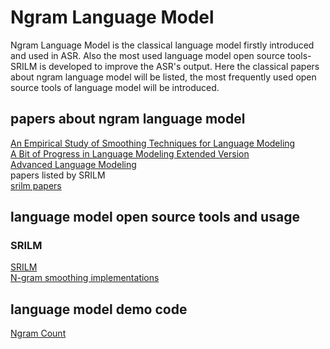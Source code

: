 # Ngram Language Model
Ngram Language Model is the classical language model firstly introduced and used in ASR. Also the most used language model open source tools-SRILM is developed to improve the ASR's output. Here the classical papers about ngram language model will be listed, the most frequently used open source tools of language model will be introduced. 
## papers about ngram language model
[An Empirical Study of Smoothing Techniques for Language Modeling](https://arxiv.org/pdf/cmp-lg/9606011.pdf)  
[A Bit of Progress in Language Modeling Extended Version](https://arxiv.org/pdf/cs/0108005.pdf)  
[Advanced Language Modeling](https://www.ee.columbia.edu/~stanchen/spring16/e6870/slides/lecture11.pdf)  
papers listed by SRILM  
[srilm papers](http://www.speech.sri.com/projects/srilm/manpages/)  

## language model open source tools and usage 
### SRILM
[SRILM](http://www.speech.sri.com/projects/srilm/)  
[ N-gram smoothing implementations](http://www.speech.sri.com/projects/srilm/manpages/ngram-discount.7.html)  

## language model demo code
[Ngram Count](https://github.com/zhpacer/language_model/tree/main/NgramLm)  

